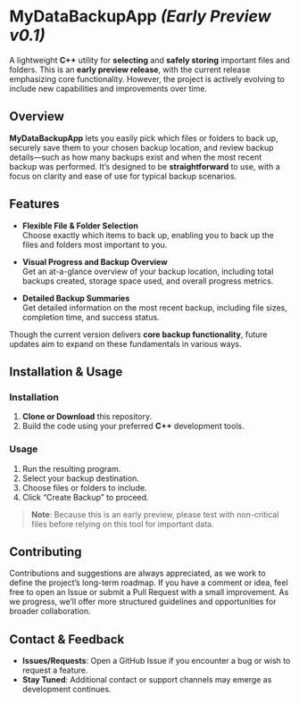 # MyDataBackupApp *(Early Preview v0.1)*

A lightweight **C++** utility for **selecting** and **safely storing** important files and folders. This is an **early preview release**, with the current release emphasizing core functionality. However, the project is actively evolving to include new capabilities and improvements over time.

## Overview

**MyDataBackupApp** lets you easily pick which files or folders to back up, securely save them to your chosen backup location, and review backup details—such as how many backups exist and when the most recent backup was performed. It’s designed to be **straightforward** to use, with a focus on clarity and ease of use for typical backup scenarios.

## Features

- **Flexible File & Folder Selection**  
  Choose exactly which items to back up, enabling you to back up the files and folders most important to you.

- **Visual Progress and Backup Overview**  
  Get an at-a-glance overview of your backup location, including total backups created, storage space used, and overall progress metrics.

- **Detailed Backup Summaries**  
  Get detailed information on the most recent backup, including file sizes, completion time, and success status.

Though the current version delivers **core backup functionality**, future updates aim to expand on these fundamentals in various ways.

## Installation & Usage

### Installation
1. **Clone or Download** this repository.  
2. Build the code using your preferred **C++** development tools.  

### Usage
1. Run the resulting program.  
2. Select your backup destination.  
3. Choose files or folders to include.  
4. Click “Create Backup” to proceed.  

> **Note**: Because this is an early preview, please test with non-critical files before relying on this tool for important data.

## Contributing

Contributions and suggestions are always appreciated, as we work to define the project’s long-term roadmap. If you have a comment or idea, feel free to open an Issue or submit a Pull Request with a small improvement. As we progress, we’ll offer more structured guidelines and opportunities for broader collaboration.

## Contact & Feedback

- **Issues/Requests**: Open a GitHub Issue if you encounter a bug or wish to request a feature.  
- **Stay Tuned**: Additional contact or support channels may emerge as development continues.
